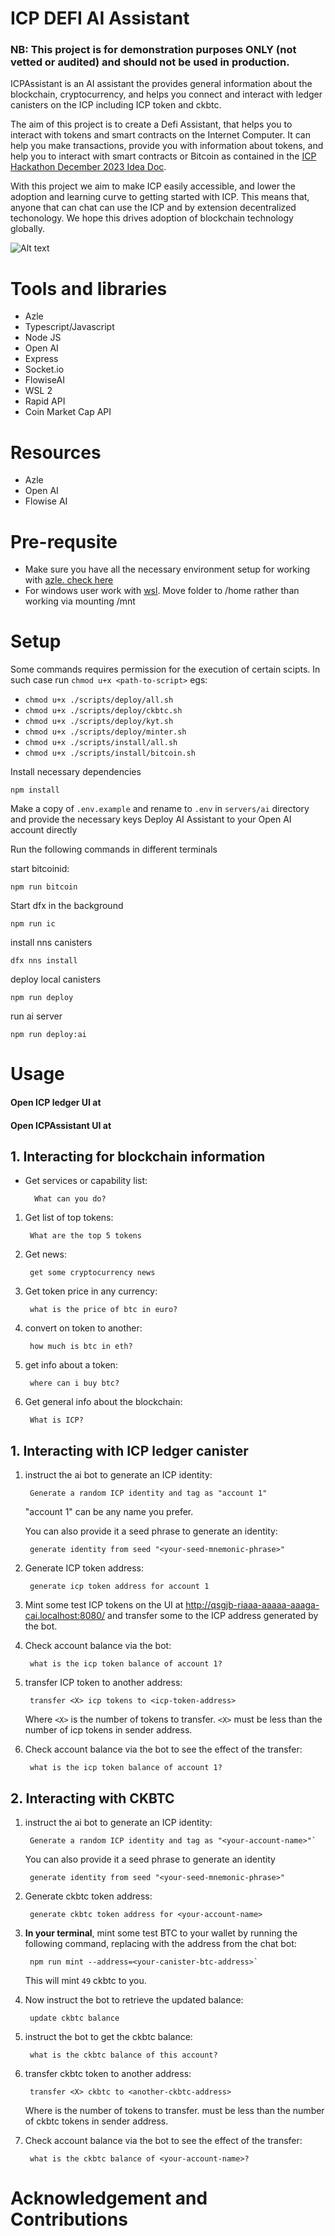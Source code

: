 # ICP DEFI AI Assistant
### NB: This project is for demonstration purposes ONLY (not vetted or audited) and should not be used in production.
ICPAssistant is an AI assistant the provides general information about the blockchain, cryptocurrency, and helps you connect and interact with ledger canisters on the ICP including ICP token and ckbtc.

The aim of this project is to create a Defi Assistant, that helps you to interact with tokens and smart contracts on the Internet Computer. It can help you make transactions, provide you with information about tokens, and help you to interact with smart contracts or Bitcoin as contained in the [ICP Hackathon December 2023 Idea Doc](https://hackmd.io/rmKmStiVSZy54MCw8vrLJQ).

With this project we aim to make ICP easily accessible, and lower the adoption and learning curve to getting started with ICP. This means that, anyone that can chat can use the ICP and by extension decentralized techonology. We hope this drives adoption of blockchain technology globally.

![Alt text](ai-tools-img.PNG)

# Tools and libraries
- Azle
- Typescript/Javascript
- Node JS
- Open AI
- Express
- Socket.io
- FlowiseAI
- WSL 2
- Rapid API
- Coin Market Cap API

# Resources
- Azle
- Open AI
- Flowise AI

# Pre-requsite
- Make sure you have all the necessary environment setup for working with [azle. check here](https://demergent-labs.github.io/azle/installation.html)
- For windows user work with [wsl](https://learn.microsoft.com/en-us/windows/wsl/install). Move folder to /home rather than working via mounting /mnt


# Setup
Some commands requires permission for the execution of certain scipts. In such case run `chmod u+x <path-to-script>` egs: 
- `chmod u+x ./scripts/deploy/all.sh`
- `chmod u+x ./scripts/deploy/ckbtc.sh` 
- `chmod u+x ./scripts/deploy/kyt.sh` 
- `chmod u+x ./scripts/deploy/minter.sh` 
- `chmod u+x ./scripts/install/all.sh` 
- `chmod u+x ./scripts/install/bitcoin.sh`

Install necessary dependencies
	
	npm install 

Make a copy of `.env.example` and rename to `.env` in `servers/ai` directory and provide the necessary keys
Deploy AI Assistant to your Open AI account directly

        

Run the following commands in different terminals

start bitcoinid:

    npm run bitcoin

Start dfx in the background

    npm run ic

install nns canisters

    dfx nns install

deploy local canisters

    npm run deploy

run ai server
        
    npm run deploy:ai


# Usage

#### Open ICP ledger UI at 
#### Open ICPAssistant UI at 

## 1. Interacting for blockchain information
* Get services or capability list: 

        What can you do?

1. Get list of top tokens: 

        What are the top 5 tokens

2. Get news: 

        get some cryptocurrency news

3. Get token price in any currency: 

        what is the price of btc in euro?

4. convert on token to another: 

        how much is btc in eth?

5. get info about a token: 

        where can i buy btc?
6. Get general info about the blockchain: 

        What is ICP?


## 1. Interacting with ICP ledger canister
1. instruct the ai bot to generate an ICP identity:      

        Generate a random ICP identity and tag as "account 1" 
        
    "account 1" can be any name you prefer. 
    
    You can also provide it a seed phrase to generate an identity: 
    
        generate identity from seed "<your-seed-mnemonic-phrase>"
    
2. Generate ICP token address: 

        generate icp token address for account 1

3. Mint some test ICP tokens on the UI at http://qsgjb-riaaa-aaaaa-aaaga-cai.localhost:8080/ and transfer some to the ICP address generated by the bot.
4. Check account balance via the bot: 

        what is the icp token balance of account 1?

5. transfer ICP token to another address: 

        transfer <X> icp tokens to <icp-token-address>
    Where `<X>` is the number of tokens to transfer. `<X>` must be less than the number of icp tokens in sender address.
6. Check account balance via the bot to see the effect of the transfer: 

        what is the icp token balance of account 1?

## 2. Interacting with CKBTC
1. instruct the ai bot to generate an ICP identity: 

        Generate a random ICP identity and tag as "<your-account-name>"` 
    You can also provide it a seed phrase to generate an identity 
    
        generate identity from seed "<your-seed-mnemonic-phrase>"

2. Generate ckbtc token address: 

        generate ckbtc token address for <your-account-name>

3. **In your terminal**, mint some test BTC to your wallet by running the following command, replacing <your-canister-btc-address> with the address from the chat bot: 

        npm run mint --address=<your-canister-btc-address>` 
    This will mint `49` ckbtc to you.
4. Now instruct the bot to retrieve the updated balance: 

        update ckbtc balance

5. instruct the bot to get the ckbtc balance: 

        what is the ckbtc balance of this account?

6. transfer ckbtc token to another address: 

        transfer <X> ckbtc to <another-ckbtc-address>

    Where <X> is the number of tokens to transfer. <X> must be less than the number of ckbtc tokens in sender address.
7. Check account balance via the bot to see the effect of the transfer: 

        what is the ckbtc balance of <your-account-name>?


# Acknowledgement and Contributions
